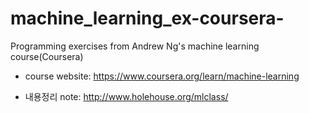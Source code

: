 # machine_learning_ex-coursera-
Programming exercises from Andrew Ng's machine learning course(Coursera)

- course website: https://www.coursera.org/learn/machine-learning

- 내용정리 note: http://www.holehouse.org/mlclass/
